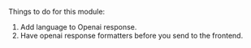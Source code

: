 Things to do for this module:
1. Add language to Openai response.
2. Have openai response formatters before you send to the frontend.